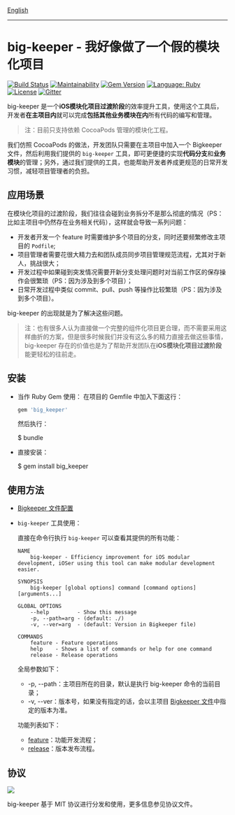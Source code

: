 [English](../../README.md)

---

# big-keeper - 我好像做了一个假的模块化项目

[![Build Status](https://travis-ci.org/BigKeeper/big-keeper.svg?branch=master)](https://travis-ci.org/BigKeeper/big-keeper)
[![Maintainability](https://api.codeclimate.com/v1/badges/c6dc4161e84fcec9a890/maintainability)](https://codeclimate.com/github/BigKeeper/big-keeper/maintainability)
[![Gem Version](https://badge.fury.io/rb/big_keeper.svg)](https://rubygems.org/gems/big_keeper)
[![Language: Ruby](https://img.shields.io/badge/language-Ruby-da212f.svg)](https://www.ruby-lang.org/)
[![License](https://img.shields.io/badge/license-MIT-000000.svg)](https://github.com/BigKeeper/big-keeper/blob/master/LICENSE)
[![Gitter](https://img.shields.io/gitter/room/BigKeeper/BigKeeper.svg)](https://gitter.im/Big-Keeper/Lobby)

big-keeper 是一个**iOS模块化项目过渡阶段**的效率提升工具，使用这个工具后，开发者**在主项目内**就可以完成**包括其他业务模块在内**所有代码的编写和管理。

> 注：目前只支持依赖 CocoaPods 管理的模块化工程。

我们仿照 CocoaPods 的做法，开发团队只需要在主项目中加入一个 Bigkeeper 文件，然后利用我们提供的 `big-keeper` 工具，即可更便捷的实现**代码分支**和**业务模块**的管理；另外，通过我们提供的工具，也能帮助开发者养成更规范的日常开发习惯，减轻项目管理者的负担。

## 应用场景

在模块化项目的过渡阶段，我们往往会碰到业务拆分不是那么彻底的情况（PS：比如主项目中仍然存在业务相关代码），这样就会导致一系列问题：

- 开发者开发一个 feature 时需要维护多个项目的分支，同时还要频繁修改主项目的 `Podfile`;
- 项目管理者需要花很大精力去和团队成员同步项目管理规范流程，尤其对于新人，挑战很大；
- 开发过程中如果碰到突发情况需要开新分支处理问题时对当前工作区的保存操作会很繁琐（PS：因为涉及到多个项目）；
- 日常开发过程中类似 commit、pull、push 等操作比较繁琐（PS：因为涉及到多个项目）。

big-keeper 的出现就是为了解决这些问题。

> 注：也有很多人认为直接做一个完整的组件化项目更合理，而不需要采用这样曲折的方案，但是很多时候我们并没有这么多的精力直接去做这些事情，big-keeper 存在的价值也是为了帮助开发团队在**iOS模块化项目过渡阶段**能更轻松的往前走。

## 安装

- 当作 Ruby Gem 使用：
  在项目的 Gemfile 中加入下面这行：

  ```ruby
  gem 'big_keeper'
  ```

  然后执行：

    $ bundle

- 直接安装：

    $ gem install big_keeper

## 使用方法

- [Bigkeeper 文件配置](BIGKEEPER_FILE.md)
- `big-keeper` 工具使用：

  直接在命令行执行 `big-keeper` 可以查看其提供的所有功能：

  ```
  NAME
      big-keeper - Efficiency improvement for iOS modular development, iOSer using this tool can make modular development easier.

  SYNOPSIS
      big-keeper [global options] command [command options] [arguments...]

  GLOBAL OPTIONS
      --help         - Show this message
      -p, --path=arg - (default: ./)
      -v, --ver=arg  - (default: Version in Bigkeeper file)

  COMMANDS
      feature - Feature operations
      help    - Shows a list of commands or help for one command
      release - Release operations
  ```

  全局参数如下：

  - -p, --path：主项目所在的目录，默认是执行 big-keeper 命令的当前目录；
  - -v, --ver：版本号，如果没有指定的话，会以主项目 [Bigkeeper 文件](BIGKEEPER_FILE.md)中指定的版本为准。

  功能列表如下：

  - [feature](FEATURE.md)：功能开发流程；
  - [release](RELEASE.md)：版本发布流程。

## 协议

![](https://upload.wikimedia.org/wikipedia/commons/thumb/f/f8/License_icon-mit-88x31-2.svg/128px-License_icon-mit-88x31-2.svg.png)

big-keeper 基于 MIT 协议进行分发和使用，更多信息参见协议文件。
